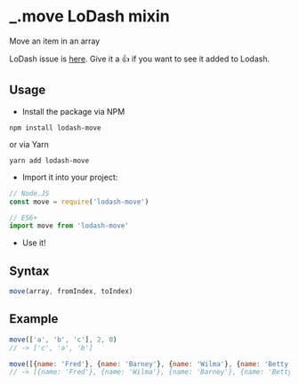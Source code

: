 # _.move LoDash mixin
Move an item in an array

LoDash issue is [here](https://github.com/lodash/lodash/issues/1701).  Give it a 👍 if you want to see it added to Lodash.

## Usage
- Install the package via NPM
```
npm install lodash-move
```
or via Yarn
```
yarn add lodash-move
```

- Import it into your project:
```js
// Node.JS
const move = require('lodash-move')

// ES6+
import move from 'lodash-move'
```
- Use it!

## Syntax
```js
move(array, fromIndex, toIndex)
```

## Example
```js
move(['a', 'b', 'c'], 2, 0)
// -> ['c', 'a', 'b']

move([{name: 'Fred'}, {name: 'Barney'}, {name: 'Wilma'}, {name: 'Betty'}], 2, 1)
// -> [{name: 'Fred'}, {name: 'Wilma'}, {name: 'Barney'}, {name: 'Betty'}]
```
